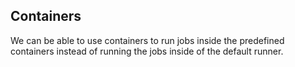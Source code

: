 ## Containers
We can be able to use containers to run jobs inside the predefined containers instead of running the jobs inside of the default runner.